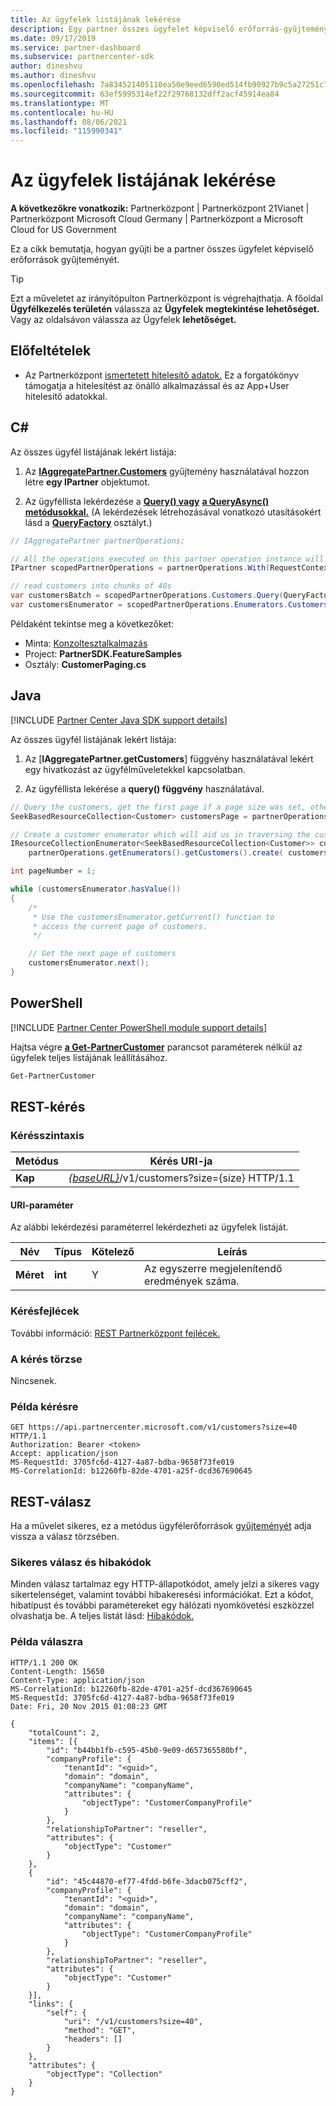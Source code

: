 ```yaml
---
title: Az ügyfelek listájának lekérése
description: Egy partner összes ügyfelet képviselő erőforrás-gyűjtemény lekért gyűjteménye.
ms.date: 09/17/2019
ms.service: partner-dashboard
ms.subservice: partnercenter-sdk
author: dineshvu
ms.author: dineshvu
ms.openlocfilehash: 7a834521405110ea50e9eed6590ed514fb90927b9c5a27251c7cf992e0c2a9d4
ms.sourcegitcommit: 63ef5995314ef22f29768132dff2acf45914ea84
ms.translationtype: MT
ms.contentlocale: hu-HU
ms.lasthandoff: 08/06/2021
ms.locfileid: "115990341"
---
```

# <a name="get-a-list-of-customers"></a>Az ügyfelek listájának lekérése

**A következőkre vonatkozik:** Partnerközpont | Partnerközpont 21Vianet | Partnerközpont Microsoft Cloud Germany | Partnerközpont a Microsoft Cloud for US Government

Ez a cikk bemutatja, hogyan gyűjti be a partner összes ügyfelet képviselő erőforrások gyűjteményét.

> [!TIP]
> Ezt a műveletet az irányítópulton Partnerközpont is végrehajthatja. A főoldal **Ügyfélkezelés területén** válassza az **Ügyfelek megtekintése lehetőséget.** Vagy az oldalsávon válassza az Ügyfelek **lehetőséget.**

## <a name="prerequisites"></a>Előfeltételek

- Az Partnerközpont [ismertetett hitelesítő adatok.](partner-center-authentication.md) Ez a forgatókönyv támogatja a hitelesítést az önálló alkalmazással és az App+User hitelesítő adatokkal.

## <a name="c"></a>C\#

Az összes ügyfél listájának lekért listája:

1. Az [**IAggregatePartner.Customers**](/dotnet/api/microsoft.store.partnercenter.ipartner.customers) gyűjtemény használatával hozzon létre **egy IPartner** objektumot.

2. Az ügyféllista lekérdezése a [**Query() vagy**](/dotnet/api/microsoft.store.partnercenter.customers.icustomercollection.query) [**a QueryAsync() metódusokkal.**](/dotnet/api/microsoft.store.partnercenter.customers.icustomercollection.queryasync) (A lekérdezések létrehozásával vonatkozó utasításokért lásd a [**QueryFactory**](/dotnet/api/microsoft.store.partnercenter.models.query.queryfactory) osztályt.)

``` csharp
// IAggregatePartner partnerOperations;

// All the operations executed on this partner operation instance will share the same correlation Id but will differ in request Id
IPartner scopedPartnerOperations = partnerOperations.With(RequestContextFactory.Instance.Create(Guid.NewGuid()));

// read customers into chunks of 40s
var customersBatch = scopedPartnerOperations.Customers.Query(QueryFactory.Instance.BuildIndexedQuery(40));
var customersEnumerator = scopedPartnerOperations.Enumerators.Customers.Create(customersBatch);
```

Példaként tekintse meg a következőket:

- Minta: [Konzoltesztalkalmazás](console-test-app.md)
- Project: **PartnerSDK.FeatureSamples**
- Osztály: **CustomerPaging.cs**

## <a name="java"></a>Java

[!INCLUDE [Partner Center Java SDK support details](../includes/java-sdk-support.md)]

Az összes ügyfél listájának lekért listája:

1. Az [**IAggregatePartner.getCustomers**] függvény használatával lekért egy hivatkozást az ügyfélműveletekkel kapcsolatban.

2. Az ügyféllista lekérése a **query() függvény** használatával.

```java
// Query the customers, get the first page if a page size was set, otherwise get all customers
SeekBasedResourceCollection<Customer> customersPage = partnerOperations.getCustomers().query(QueryFactory.getInstance().buildIndexedQuery(40));

// Create a customer enumerator which will aid us in traversing the customer pages
IResourceCollectionEnumerator<SeekBasedResourceCollection<Customer>> customersEnumerator =
    partnerOperations.getEnumerators().getCustomers().create( customersPage );

int pageNumber = 1;

while (customersEnumerator.hasValue())
{
    /*
     * Use the customersEnumerator.getCurrent() function to
     * access the current page of customers.
     */

    // Get the next page of customers
    customersEnumerator.next();
}
```

## <a name="powershell"></a>PowerShell

[!INCLUDE [Partner Center PowerShell module support details](../includes/powershell-module-support.md)]

Hajtsa végre [**a Get-PartnerCustomer**](https://github.com/Microsoft/Partner-Center-PowerShell/blob/master/docs/help/Get-PartnerCustomer.md) parancsot paraméterek nélkül az ügyfelek teljes listájának leállításához.

```powershell
Get-PartnerCustomer
```

## <a name="rest-request"></a>REST-kérés

### <a name="request-syntax"></a>Kérésszintaxis

| Metódus  | Kérés URI-ja                                                                   |
|---------|-------------------------------------------------------------------------------|
| **Kap** | [*{baseURL}*](partner-center-rest-urls.md)/v1/customers?size={size} HTTP/1.1 |

#### <a name="uri-parameter"></a>URI-paraméter

Az alábbi lekérdezési paraméterrel lekérdezheti az ügyfelek listáját.

| Név     | Típus    | Kötelező | Leírás                                        |
|----------|---------|----------|----------------------------------------------------|
| **Méret** | **int** | Y        | Az egyszerre megjelenítendő eredmények száma. |

### <a name="request-headers"></a>Kérésfejlécek

További információ: [REST Partnerközpont fejlécek.](headers.md)

### <a name="request-body"></a>A kérés törzse

Nincsenek.

### <a name="request-example"></a>Példa kérésre

```http
GET https://api.partnercenter.microsoft.com/v1/customers?size=40 HTTP/1.1
Authorization: Bearer <token>
Accept: application/json
MS-RequestId: 3705fc6d-4127-4a87-bdba-9658f73fe019
MS-CorrelationId: b12260fb-82de-4701-a25f-dcd367690645
```

## <a name="rest-response"></a>REST-válasz

Ha a művelet sikeres, ez a metódus ügyfélerőforrások [gyűjteményét](customer-resources.md#customer) adja vissza a válasz törzsében.

### <a name="response-success-and-error-codes"></a>Sikeres válasz és hibakódok

Minden válasz tartalmaz egy HTTP-állapotkódot, amely jelzi a sikeres vagy sikertelenséget, valamint további hibakeresési információkat. Ezt a kódot, hibatípust és további paramétereket egy hálózati nyomkövetési eszközzel olvashatja be. A teljes listát lásd: [Hibakódok.](error-codes.md)

### <a name="response-example"></a>Példa válaszra

```http
HTTP/1.1 200 OK
Content-Length: 15650
Content-Type: application/json
MS-CorrelationId: b12260fb-82de-4701-a25f-dcd367690645
MS-RequestId: 3705fc6d-4127-4a87-bdba-9658f73fe019
Date: Fri, 20 Nov 2015 01:08:23 GMT

{
    "totalCount": 2,
    "items": [{
        "id": "b44bb1fb-c595-45b0-9e09-d657365580bf",
        "companyProfile": {
            "tenantId": "<guid>",
            "domain": "domain",
            "companyName": "companyName",
            "attributes": {
                "objectType": "CustomerCompanyProfile"
            }
        },
        "relationshipToPartner": "reseller",
        "attributes": {
            "objectType": "Customer"
        }
    },
    {
        "id": "45c44870-ef77-4fdd-b6fe-3dacb075cff2",
        "companyProfile": {
            "tenantId": "<guid>",
            "domain": "domain",
            "companyName": "companyName",
            "attributes": {
                "objectType": "CustomerCompanyProfile"
            }
        },
        "relationshipToPartner": "reseller",
        "attributes": {
            "objectType": "Customer"
        }
    }],
    "links": {
        "self": {
            "uri": "/v1/customers?size=40",
            "method": "GET",
            "headers": []
        }
    },
    "attributes": {
        "objectType": "Collection"
    }
}
```
